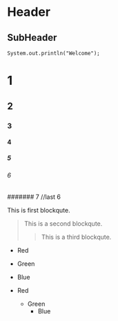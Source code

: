 Header
================

SubHeader
---------

```
System.out.println("Welcome");
```

# 1
## 2
### 3
#### 4
##### 5
###### 6
####### 7 //last 6

This is first blockqute.
> This is a second blockqute.
>> This is a third blockqute.

* Red
* Green
* Blue

* Red
  * Green
    * Blue
    
